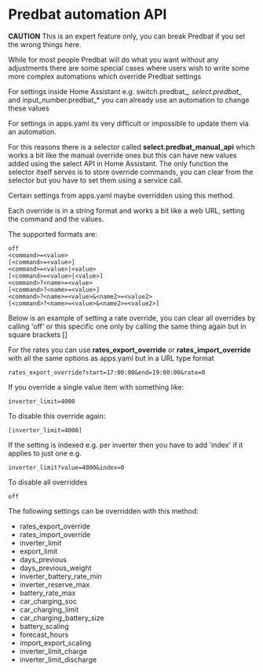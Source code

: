 # Predbat automation API

**CAUTION** This is an expert feature only, you can break Predbat if you set the wrong things here.

While for most people Predbat will do what you want without any adjustments there are some special cases where users wish to write some more complex
automations which override Predbat settings

For settings inside Home Assistant e.g. switch.predbat_*, select.predbat_* and input_number.predbat_* you can already use an automation to change these values

For settings in apps.yaml its very difficult or impossible to update them via an automation.

For this reasons there is a selector called **select.predbat_manual_api** which works a bit like the manual override ones but this can have new values added using the select API in Home Assistant.
The only function the selector itself serves is to store override commands, you can clear from the selector but you have to set them using a service call.

Certain settings from apps.yaml maybe overridden using this method.

Each override is in a string format and works a bit like a web URL, setting the command and the values.

The supported formats are:

```text
off
<command>=<value>
[<command>=<value>]
<command>=<value>|<value>
[<command>=<value>|<value>]
<command>?<name>=<value>
[<command>?<name>=<value>]
<command>?<name>=<value>&<name2>=<value2>
[<command>?<name>=<value>&<name2>=<value2>]
```

Below is an example of setting a rate override, you can clear all overrides by calling 'off' or this specific one only by calling the same thing again but in square brackets []

For the rates you can use **rates_export_override** or **rates_import_override** with all the same options as apps.yaml but in a URL type format

```text
rates_export_override?start=17:00:00&end=19:00:00&rate=0
```

If you override a single value item with something like:

```text
inverter_limit=4000
```

To disable this override again:

```text
[inverter_limit=4000]
```

If the setting is indexed e.g. per inverter then you have to add 'index' if it applies to just one e.g.

```text
inverter_limit?value=4000&index=0
```

To disable all overriddes

```text
off
```

The following settings can be overridden with this method:

- rates_export_override
- rates_import_override
- inverter_limit
- export_limit
- days_previous
- days_previous_weight
- inverter_battery_rate_min
- inverter_reserve_max
- battery_rate_max
- car_charging_soc
- car_charging_limit
- car_charging_battery_size
- battery_scaling
- forecast_hours
- import_export_scaling
- inverter_limit_charge
- inverter_limit_discharge
